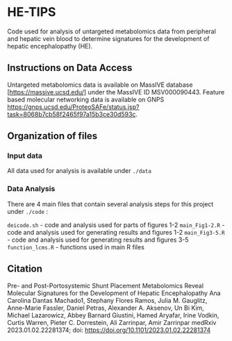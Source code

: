 # HE-TIPS

Code used for analysis of untargeted metabolomics data from peripheral and hepatic vein blood to determine signatures for the development of hepatic encephalopathy (HE).

## Instructions on Data Access
Untargeted metabolomics data is available on MassIVE database [https://massive.ucsd.edu/] under the MassIVE ID MSV000090443.
Feature based molecular networking data is available on GNPS https://gnps.ucsd.edu/ProteoSAFe/status.jsp?task=8068b7cb58f2465f97a15b3ce30d593c.

## Organization of files

### Input data
All data used for analysis is available under `./data`

### Data Analysis
There are 4 main files that contain several analysis steps for this project under `./code` :

`deicode.sh` - code and analysis used for parts of figures 1-2 
`main_Fig1-2.R` - code and analysis used for generating results and figures 1-2
`main_Fig3-5.R` -  code and analysis used for generating results and figures 3-5
`function_lcms.R` - functions used in main R files


## Citation
Pre- and Post-Portosystemic Shunt Placement Metabolomics Reveal Molecular Signatures for the Development of Hepatic Encephalopathy 
Ana Carolina Dantas Machado1, Stephany Flores Ramos, Julia M. Gauglitz, Anne-Marie Fassler, Daniel Petras, Alexander A. Aksenov, Un Bi Kim,
Michael Lazarowicz, Abbey Barnard Giustini, Hamed Aryafar, Irine Vodkin, Curtis Warren, Pieter C. Dorrestein, Ali Zarrinpar, Amir Zarrinpar
medRxiv 2023.01.02.22281374; doi: https://doi.org/10.1101/2023.01.02.22281374
